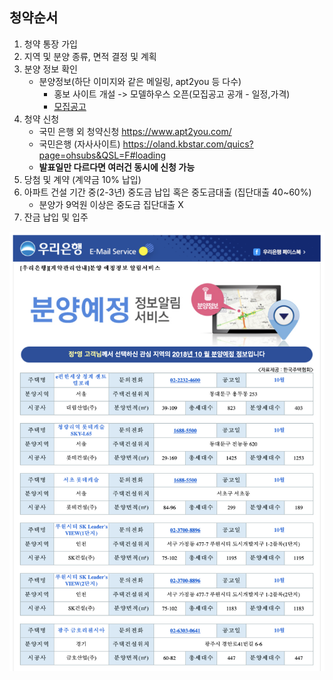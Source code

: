 ## 청약순서

1. 청약 통장 가입
2. 지역 및 분양 종류, 면적 결정 및 계획
3. 분양 정보 확인 
	* 분양정보(하단 이미지와 같은 메일링, apt2you 등 다수)
		* 홍보 사이트 개설 -> 모델하우스 오픈(모집공고 공개 - 일정,가격) 
		* [모집공고](https://oss.navercorp.com/ChungDaeYoung/myapt/files/80150/sample.pdf)
4. 청약 신청
	* 국민 은행 외 청약신청 https://www.apt2you.com/
	* 국민은행 (자사사이트) https://oland.kbstar.com/quics?page=ohsubs&QSL=F#loading
	* **발표일만 다르다면 여러건 동시에 신청 가능** 
5. 당첨 및 계약 (계약금 10% 납입)
6. 아파트 건설 기간 중(2-3년) 중도금 납입 혹은 중도금대출 (집단대출 40~60%)
	* 분양가 9억원 이상은 중도금 집단대출 X
7. 잔금 납입 및 입주

<img src="/assets/images/24.png">